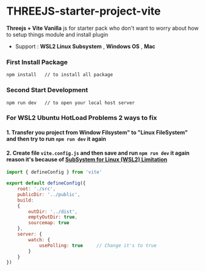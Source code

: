 # THREEJS-starter-project-vite
 
**Threejs + Vite Vanilla** js for starter pack who don't want to worry about how to setup things module and install plugin 
- Support : **WSL2 Linux Subsystem** , **Windows OS** , **Mac**
### First Install Package
```nodejs
npm install   // to install all package
```

### Second Start Development
```nodejs
npm run dev   // to open your local host server
```

### For WSL2 Ubuntu HotLoad Problems 2 ways to fix

#### 1. Transfer you project from Window Filsystem" to "Linux FileSystem" and then try to run `npm run dev` it again
#### 2. Create file `vite.config.js` and then save and run `npm run dev` it again reason it's because of [SubSystem for Linux (WSL2) Limitation](https://vitejs.dev/config/server-options.html#server-watch)
```javascript
import { defineConfig } from 'vite'

export default defineConfig({
    root: './src',
    publicDir: '../public',
    build:
    {
        outDir: '../dist',
        emptyOutDir: true,
        sourcemap: true
    },
    server: {
        watch: {
            usePolling: true     // Change it's to true 
        }
    }
})
```
